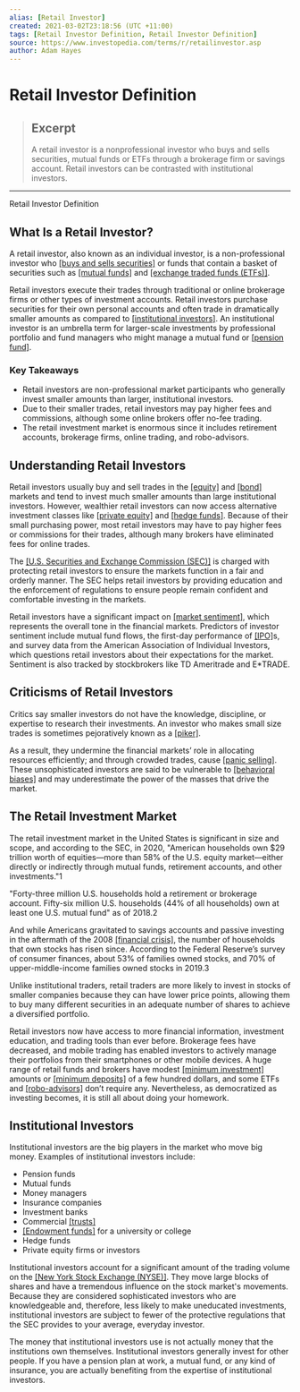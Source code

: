 ```yaml
---
alias: [Retail Investor]
created: 2021-03-02T23:18:56 (UTC +11:00)
tags: [Retail Investor Definition, Retail Investor Definition]
source: https://www.investopedia.com/terms/r/retailinvestor.asp
author: Adam Hayes
---
```


# Retail Investor Definition

> ## Excerpt
> A retail investor is a nonprofessional investor who buys and sells securities, mutual funds or ETFs through a brokerage firm or savings account. Retail investors can be contrasted with institutional investors.

---

Retail Investor Definition
## What Is a Retail Investor?

A retail investor, also known as an individual investor, is a non-professional investor who [[buys and sells securities]](https://www.investopedia.com/ask/answers/08/how-to-buy-a-bond.asp) or funds that contain a basket of securities such as [[mutual funds]](https://www.investopedia.com/terms/m/mutualfund.asp) and [[exchange traded funds (ETFs)]](https://www.investopedia.com/terms/e/etf.asp).

Retail investors execute their trades through traditional or online brokerage firms or other types of investment accounts. Retail investors purchase securities for their own personal accounts and often trade in dramatically smaller amounts as compared to [[institutional investors]](https://www.investopedia.com/ask/answers/06/institutionalinvestor.asp). An institutional investor is an umbrella term for larger-scale investments by professional portfolio and fund managers who might manage a mutual fund or [[pension fund]](https://www.investopedia.com/articles/investing-strategy/090916/how-do-pension-funds-work.asp).

### Key Takeaways

-   Retail investors are non-professional market participants who generally invest smaller amounts than larger, institutional investors.
-   Due to their smaller trades, retail investors may pay higher fees and commissions, although some online brokers offer no-fee trading.
-   The retail investment market is enormous since it includes retirement accounts, brokerage firms, online trading, and robo-advisors.

## Understanding Retail Investors

Retail investors usually buy and sell trades in the [[equity]](https://www.investopedia.com/terms/e/equity.asp) and [[bond]](https://www.investopedia.com/terms/b/bond.asp) markets and tend to invest much smaller amounts than large institutional investors. However, wealthier retail investors can now access alternative investment classes like [[private equity]](https://www.investopedia.com/articles/financial-careers/09/private-equity.asp) and [[hedge funds]](https://www.investopedia.com/articles/investing/102113/what-are-hedge-funds.asp). Because of their small purchasing power, most retail investors may have to pay higher fees or commissions for their trades, although many brokers have eliminated fees for online trades.

The [[U.S. Securities and Exchange Commission (SEC)]](https://www.investopedia.com/terms/s/sec.asp) is charged with protecting retail investors to ensure the markets function in a fair and orderly manner. The SEC helps retail investors by providing education and the enforcement of regulations to ensure people remain confident and comfortable investing in the markets.

Retail investors have a significant impact on [[market sentiment]](https://www.investopedia.com/terms/m/marketsentiment.asp), which represents the overall tone in the financial markets. Predictors of investor sentiment include mutual fund flows, the first-day performance of [[IPO]](https://www.investopedia.com/terms/i/ipo.asp)s, and survey data from the American Association of Individual Investors, which questions retail investors about their expectations for the market. Sentiment is also tracked by stockbrokers like TD Ameritrade and E\*TRADE.

## Criticisms of Retail Investors

Critics say smaller investors do not have the knowledge, discipline, or expertise to research their investments. An investor who makes small size trades is sometimes pejoratively known as a [[piker]](https://www.investopedia.com/terms/p/piker.asp).

As a result, they undermine the financial markets’ role in allocating resources efficiently; and through crowded trades, cause [[panic selling]](https://www.investopedia.com/terms/p/panicselling.asp). These unsophisticated investors are said to be vulnerable to [[behavioral biases]](https://www.investopedia.com/articles/05/032905.asp) and may underestimate the power of the masses that drive the market.

## The Retail Investment Market

The retail investment market in the United States is significant in size and scope, and according to the SEC, in 2020, "American households own $29 trillion worth of equities—more than 58% of the U.S. equity market—either directly or indirectly through mutual funds, retirement accounts, and other investments."1

"Forty-three million U.S. households hold a retirement or brokerage account. Fifty-six million U.S. households (44% of all households) own at least one U.S. mutual fund" as of 2018.2 

And while Americans gravitated to savings accounts and passive investing in the aftermath of the 2008 [[financial crisis]](https://www.investopedia.com/terms/f/financial-crisis.asp), the number of households that own stocks has risen since. According to the Federal Reserve’s survey of consumer finances, about 53% of families owned stocks, and 70% of upper-middle-income families owned stocks in 2019.3

Unlike institutional traders, retail traders are more likely to invest in stocks of smaller companies because they can have lower price points, allowing them to buy many different securities in an adequate number of shares to achieve a diversified portfolio.

Retail investors now have access to more financial information, investment education, and trading tools than ever before. Brokerage fees have decreased, and mobile trading has enabled investors to actively manage their portfolios from their smartphones or other mobile devices. A huge range of retail funds and brokers have modest [[minimum investment]](https://www.investopedia.com/terms/m/minimum_investment.asp) amounts or [[minimum deposits]](https://www.investopedia.com/terms/m/minimum_deposit.asp) of a few hundred dollars, and some ETFs and [[robo-advisors]](https://www.investopedia.com/terms/r/roboadvisor-roboadviser.asp) don’t require any. Nevertheless, as democratized as investing becomes, it is still all about doing your homework.

## Institutional Investors

Institutional investors are the big players in the market who move big money. Examples of institutional investors include:

-   Pension funds
-   Mutual funds
-   Money managers
-   Insurance companies
-   Investment banks
-   Commercial [[trusts]](https://www.investopedia.com/terms/t/trust.asp)
-   [[Endowment funds]](https://www.investopedia.com/terms/e/endowment-fund.asp) for a university or college
-   Hedge funds
-   Private equity firms or investors

Institutional investors account for a significant amount of the trading volume on the [[New York Stock Exchange (NYSE)]](https://www.investopedia.com/terms/n/nyse.asp). They move large blocks of shares and have a tremendous influence on the stock market's movements. Because they are considered sophisticated investors who are knowledgeable and, therefore, less likely to make uneducated investments, institutional investors are subject to fewer of the protective regulations that the SEC provides to your average, everyday investor.

The money that institutional investors use is not actually money that the institutions own themselves. Institutional investors generally invest for other people. If you have a pension plan at work, a mutual fund, or any kind of insurance, you are actually benefiting from the expertise of institutional investors.
